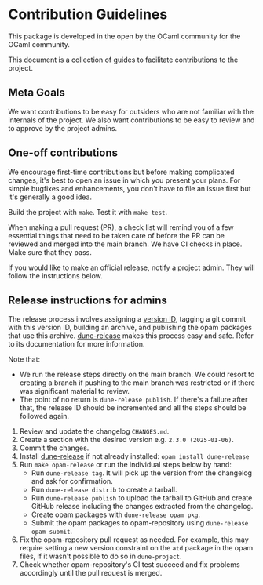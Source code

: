 Contribution Guidelines
==

This package is developed in the open by the OCaml community for the OCaml community.

This document is a collection of guides to facilitate contributions to the project.

Meta Goals
--

We want contributions to be easy for outsiders who are not familiar with
the internals of the project. We also want contributions to be easy to
review and to approve by the project admins.

One-off contributions
--

We encourage first-time contributions
but before making complicated changes, it's best to open an
issue in which you present
your plans. For simple bugfixes and enhancements, you don't have to file
an issue first but it's generally a good idea.

Build the project with `make`. Test it with `make test`.

When making a pull request (PR), a check list will remind you of a few
essential things that need to be taken care of before the PR can be
reviewed and merged into the main branch. We have CI checks in place. Make
sure that they pass.

If you would like to make an official release, notify a project
admin. They will follow the instructions below.

Release instructions for admins
--

The release process involves assigning a
[version ID](https://semver.org/), tagging a git commit with this
version ID, building an archive, and publishing the opam packages that
use this archive.
[dune-release](https://github.com/ocamllabs/dune-release) makes this
process easy and safe. Refer to its documentation for more information.

Note that:
* We run the release steps directly on the main branch. We could
  resort to creating a branch if pushing to the main branch was
  restricted or if there was significant material to review.
* The point of no return is `dune-release publish`. If there's a
  failure after that, the release ID should be incremented and all the
  steps should be followed again.

1. Review and update the changelog `CHANGES.md`.
2. Create a section with the desired version e.g. `2.3.0
   (2025-01-06)`.
3. Commit the changes.
4. Install [dune-release](https://github.com/ocamllabs/dune-release)
   if not already installed:
   `opam install dune-release`
5. Run `make opam-release` or run the individual steps below by hand:
   * Run `dune-release tag`. It will pick up the version from the
     changelog and ask for confirmation.
   * Run `dune-release distrib` to create a tarball.
   * Run `dune-release publish` to upload the tarball to GitHub and
     create GitHub release including the changes extracted from the
     changelog.
   * Create opam packages with `dune-release opam pkg`.
   * Submit the opam packages to opam-repository using
     `dune-release opam submit`.
6. Fix the opam-repository pull request as needed. For example, this
   may require setting a new version constraint on the `atd` package
   in the opam files, if it wasn't possible to do so in
   `dune-project`.
7. Check whether opam-repository's CI test succeed and fix problems
   accordingly until the pull request is merged.

